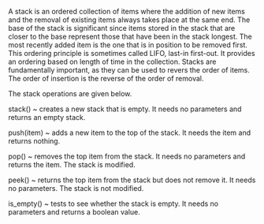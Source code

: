 A stack is an ordered collection of items where the addition of new items and the removal of existing items always takes place at the same end. The base of the stack is significant since items stored in the stack that are closer to the base represent those that have been in the stack longest. The most recently added item is the one that is in position to be removed first. This ordering principle is sometimes called LIFO, last-in first-out. It provides an ordering based on length of time in the collection. Stacks are fundamentally important, as they can be used to revers the order of items. The order of insertion is the reverse of the order of removal.

The stack operations are given below.

stack() ~ creates a new stack that is empty. It needs no parameters and returns an empty stack.

push(item) ~ adds a new item to the top of the stack. It needs the item and returns nothing.

pop() ~ removes the top item from the stack. It needs no parameters and returns the item. The stack is modified.

peek() ~ returns the top item from the stack but does not remove it. It needs no parameters. The stack is not modified.

is_empty() ~ tests to see whether the stack is empty. It needs no parameters and returns a boolean value.
